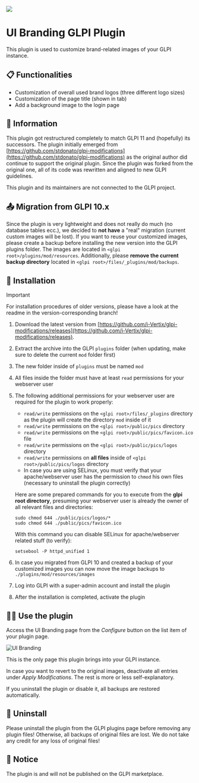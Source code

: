 [<img src="readme/i-vertix.png">](https://i-vertix.com)

# UI Branding GLPI Plugin

This plugin is used to customize brand-related images of your GLPI instance.

## 📋 Functionalities

- Customization of overall used brand logos (three different logo sizes)
- Customization of the page title (shown in tab)
- Add a background image to the login page

## 📌 Information

This plugin got restructured completely to match GLPI 11 and (hopefully) its successors.
The plugin initially emerged from
[https://github.com/stdonato/glpi-modifications](https://github.com/stdonato/glpi-modifications)
as the original author did continue to support the original plugin.
Since the plugin was forked from the original one, all of its code was rewritten and aligned to new GLPI guidelines.

This plugin and its maintainers are not connected to the GLPI project.

## 📤 Migration from GLPI 10.x

Since the plugin is very lightweight and does not really do much (no database tables ecc.), we decided to **not have** a
"real" migration (current custom images will be lost).
If you want to reuse your customized images, please create a backup before installing
the new version into the GLPI plugins folder. The images are located in `<glpi root>/plugins/mod/resources`.
Additionally, please **remove the current backup directory** located in `<glpi root>/files/_plugins/mod/backups`.

## 🔧 Installation

> [!IMPORTANT]
> For installation procedures of older versions, please have a look at the readme in the version-corresponding branch!

1. Download the latest version
   from [https://github.com/i-Vertix/glpi-modifications/releases](https://github.com/i-Vertix/glpi-modifications/releases).
2. Extract the archive into the GLPI `plugins` folder (when updating, make sure to delete the current `mod` folder
   first)
3. The new folder inside of `plugins` must be named `mod`
4. All files inside the folder must have at least `read` permissions for your webserver user
5. The following additional permissions for your webserver user are required for the plugin to work properly:

    - `read/write` permissions on the `<glpi root>/files/_plugins` directory as the plugin will create the directory
      `mod` inside of it
    - `read/write` permissions on the `<glpi root>/public/pics` directory
    - `read/write` permissions on the `<glpi root>/public/pics/favicon.ico` file
    - `read/write` permissions on the `<glpi root>/public/pics/logos` directory
    - `read/write` permissions on **all files** inside of `<glpi root>/public/pics/logos` directory
    - In case you are using SELinux, you must verify that your apache/webserver user has the permission to `chmod` his own files (necessary to uninstall the plugin correctly)

   Here are some prepared commands for you to execute from the **glpi root directory**, presuming your webserver user is
   already the owner of all relevant files and directories:

   ```shell
   sudo chmod 644 ./public/pics/logos/*
   sudo chmod 644 ./public/pics/favicon.ico
   ```
   With this command you can disable SELinux for apache/webserver related stuff (to verify):

   ```shell
   setsebool -P httpd_unified 1
   ```
   
7. In case you migrated from GLPI 10 and created a backup of your customized images you can now move the image backups
   to `./plugins/mod/resources/images`
8. Log into GLPI with a super-admin account and install the plugin
9. After the installation is completed, activate the plugin

## 👨‍🔧 Use the plugin

Access the UI Branding page from the *Configure* button on the list item of your plugin page.

![UI Branding](./readme/ui-branding.png)

This is the only page this plugin brings into your GLPI instance.

In case you want to revert to the original images, deactivate all entries under *Apply Modifications*.
The rest is more or less self-explanatory.

If you uninstall the plugin or disable it, all backups are restored automatically.

## 🗿 Uninstall

Please uninstall the plugin from the GLPI plugins page before removing any plugin files!
Otherwise, all backups of original files are lost.
We do not take any credit for any loss of original files!

## 📢 Notice

The plugin is and will not be published on the GLPI marketplace.
